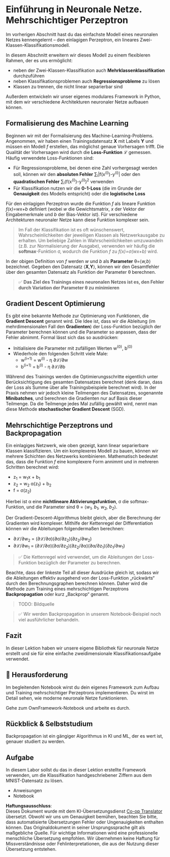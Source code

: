 <!--
CO_OP_TRANSLATOR_METADATA:
{
  "original_hash": "df98b2c59f87d8543135301e87969f70",
  "translation_date": "2025-07-09T16:40:26+00:00",
  "source_file": "15-rag-and-vector-databases/data/own_framework.md",
  "language_code": "de"
}
-->
# Einführung in Neuronale Netze. Mehrschichtiger Perzeptron

Im vorherigen Abschnitt hast du das einfachste Modell eines neuronalen Netzes kennengelernt – den einlagigen Perzeptron, ein lineares Zwei-Klassen-Klassifikationsmodell.

In diesem Abschnitt erweitern wir dieses Modell zu einem flexibleren Rahmen, der es uns ermöglicht:

* neben der Zwei-Klassen-Klassifikation auch **Mehrklassenklassifikation** durchzuführen
* neben Klassifikationsproblemen auch **Regressionsprobleme** zu lösen
* Klassen zu trennen, die nicht linear separierbar sind

Außerdem entwickeln wir unser eigenes modulares Framework in Python, mit dem wir verschiedene Architekturen neuronaler Netze aufbauen können.

## Formalisierung des Machine Learning

Beginnen wir mit der Formalisierung des Machine-Learning-Problems. Angenommen, wir haben einen Trainingsdatensatz **X** mit Labels **Y** und müssen ein Modell *f* erstellen, das möglichst genaue Vorhersagen trifft. Die Qualität der Vorhersagen wird durch die **Loss-Funktion** ℒ gemessen. Häufig verwendete Loss-Funktionen sind:

* Für Regressionsprobleme, bei denen eine Zahl vorhergesagt werden soll, können wir den **absoluten Fehler** ∑<sub>i</sub>|f(x<sup>(i)</sup>)-y<sup>(i)</sup>| oder den **quadratischen Fehler** ∑<sub>i</sub>(f(x<sup>(i)</sup>)-y<sup>(i)</sup>)<sup>2</sup> verwenden
* Für Klassifikation nutzen wir die **0-1-Loss** (die im Grunde der **Genauigkeit** des Modells entspricht) oder die **logistische Loss**

Für den einlagigen Perzeptron wurde die Funktion *f* als lineare Funktion *f(x)=wx+b* definiert (wobei *w* die Gewichtsmatrix, *x* der Vektor der Eingabemerkmale und *b* der Bias-Vektor ist). Für verschiedene Architekturen neuronaler Netze kann diese Funktion komplexer sein.

> Im Fall der Klassifikation ist es oft wünschenswert, Wahrscheinlichkeiten der jeweiligen Klassen als Netzwerkausgabe zu erhalten. Um beliebige Zahlen in Wahrscheinlichkeiten umzuwandeln (z.B. zur Normalisierung der Ausgabe), verwenden wir häufig die **softmax**-Funktion σ, wodurch die Funktion *f* zu *f(x)=σ(wx+b)* wird.

In der obigen Definition von *f* werden *w* und *b* als **Parameter** θ=⟨*w,b*⟩ bezeichnet. Gegeben den Datensatz ⟨**X**,**Y**⟩, können wir den Gesamtfehler über den gesamten Datensatz als Funktion der Parameter θ berechnen.

> ✅ **Das Ziel des Trainings eines neuronalen Netzes ist es, den Fehler durch Variation der Parameter θ zu minimieren**

## Gradient Descent Optimierung

Es gibt eine bekannte Methode zur Optimierung von Funktionen, die **Gradient Descent** genannt wird. Die Idee ist, dass wir die Ableitung (im mehrdimensionalen Fall den **Gradienten**) der Loss-Funktion bezüglich der Parameter berechnen können und die Parameter so anpassen, dass der Fehler abnimmt. Formal lässt sich das so ausdrücken:

* Initialisiere die Parameter mit zufälligen Werten w<sup>(0)</sup>, b<sup>(0)</sup>
* Wiederhole den folgenden Schritt viele Male:
    - w<sup>(i+1)</sup> = w<sup>(i)</sup> - η ∂ℒ/∂w
    - b<sup>(i+1)</sup> = b<sup>(i)</sup> - η ∂ℒ/∂b

Während des Trainings werden die Optimierungsschritte eigentlich unter Berücksichtigung des gesamten Datensatzes berechnet (denk daran, dass der Loss als Summe über alle Trainingsbeispiele berechnet wird). In der Praxis nehmen wir jedoch kleine Teilmengen des Datensatzes, sogenannte **Minibatches**, und berechnen die Gradienten nur auf Basis dieser Teilmenge. Da die Teilmenge jedes Mal zufällig gewählt wird, nennt man diese Methode **stochastischer Gradient Descent** (SGD).

## Mehrschichtige Perzeptrons und Backpropagation

Ein einlagiges Netzwerk, wie oben gezeigt, kann linear separierbare Klassen klassifizieren. Um ein komplexeres Modell zu bauen, können wir mehrere Schichten des Netzwerks kombinieren. Mathematisch bedeutet das, dass die Funktion *f* eine komplexere Form annimmt und in mehreren Schritten berechnet wird:
* z<sub>1</sub> = w<sub>1</sub>x + b<sub>1</sub>
* z<sub>2</sub> = w<sub>2</sub> α(z<sub>1</sub>) + b<sub>2</sub>
* f = σ(z<sub>2</sub>)

Hierbei ist α eine **nichtlineare Aktivierungsfunktion**, σ die softmax-Funktion, und die Parameter sind θ = ⟨*w<sub>1</sub>, b<sub>1</sub>, w<sub>2</sub>, b<sub>2</sub>*⟩.

Der Gradient-Descent-Algorithmus bleibt gleich, aber die Berechnung der Gradienten wird komplexer. Mithilfe der Kettenregel der Differentiation können wir die Ableitungen folgendermaßen berechnen:

* ∂ℒ/∂w<sub>2</sub> = (∂ℒ/∂σ)(∂σ/∂z<sub>2</sub>)(∂z<sub>2</sub>/∂w<sub>2</sub>)
* ∂ℒ/∂w<sub>1</sub> = (∂ℒ/∂σ)(∂σ/∂z<sub>2</sub>)(∂z<sub>2</sub>/∂α)(∂α/∂z<sub>1</sub>)(∂z<sub>1</sub>/∂w<sub>1</sub>)

> ✅ Die Kettenregel wird verwendet, um die Ableitungen der Loss-Funktion bezüglich der Parameter zu berechnen.

Beachte, dass der linkeste Teil all dieser Ausdrücke gleich ist, sodass wir die Ableitungen effektiv ausgehend von der Loss-Funktion „rückwärts“ durch den Berechnungsgraphen berechnen können. Daher wird die Methode zum Training eines mehrschichtigen Perzeptrons **Backpropagation** oder kurz „Backprop“ genannt.

> TODO: Bildquelle

> ✅ Wir werden Backpropagation in unserem Notebook-Beispiel noch viel ausführlicher behandeln.

## Fazit

In dieser Lektion haben wir unsere eigene Bibliothek für neuronale Netze erstellt und sie für eine einfache zweidimensionale Klassifikationsaufgabe verwendet.

## 🚀 Herausforderung

Im begleitenden Notebook wirst du dein eigenes Framework zum Aufbau und Training mehrschichtiger Perzeptrons implementieren. Du wirst im Detail sehen, wie moderne neuronale Netze funktionieren.

Gehe zum OwnFramework-Notebook und arbeite es durch.

## Rückblick & Selbststudium

Backpropagation ist ein gängiger Algorithmus in KI und ML, der es wert ist, genauer studiert zu werden.

## Aufgabe

In diesem Labor sollst du das in dieser Lektion erstellte Framework verwenden, um die Klassifikation handgeschriebener Ziffern aus dem MNIST-Datensatz zu lösen.

* Anweisungen
* Notebook

**Haftungsausschluss**:  
Dieses Dokument wurde mit dem KI-Übersetzungsdienst [Co-op Translator](https://github.com/Azure/co-op-translator) übersetzt. Obwohl wir uns um Genauigkeit bemühen, beachten Sie bitte, dass automatisierte Übersetzungen Fehler oder Ungenauigkeiten enthalten können. Das Originaldokument in seiner Ursprungssprache gilt als maßgebliche Quelle. Für wichtige Informationen wird eine professionelle menschliche Übersetzung empfohlen. Wir übernehmen keine Haftung für Missverständnisse oder Fehlinterpretationen, die aus der Nutzung dieser Übersetzung entstehen.